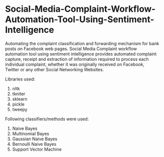 # Social-Media-Complaint-Workflow-Automation-Tool-Using-Sentiment-Intelligence
Automating the complaint classification and forwarding mechanism for bank posts on Facebook web pages.
Social Media Complaint workflow automation tool using sentiment intelligence provides automated complaint capture, receipt and extraction of information required to process each individual complaint, whether it was originally received on Facebook, Twitter or any other Social Networking Websites.

Libraries used:
1. nltk
2. tkniter
3. sklearn
4. pickle
5. tweepy

Following classifiers/methods were used:
1. Naive Bayes
2. Multinomial Bayes
3. Gaussian Naive Bayes
4. Bernoulli Naive Bayes
5. Support Vector Machine


